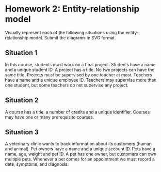 # Homework 2: Entity-relationship model

Visually represent each of the following situations using the
entity-relationship model. Submit the diagrams in SVG format.

## Situation 1

In this course, students must work on a final project. Students have a
name and a unique student ID. A project has a title. No two projects can
have the same title. Projects must be supervised by one teacher at most.
Teachers have a name and a unique employee ID. Teachers may supervise
more than one student, but some teachers do not supervise any project.

## Situation 2

A course has a title, a number of credits and a unique identifier.
Courses may have one or many prerequisite courses.

## Situation 3

A veterinary clinic wants to track information about its customers
(human and animal). Pet owners have a name and a unique account ID. Pets
have a name, age, weight and pet ID. A pet has one owner, but customers
can own multiple pets. Whenever a pet comes for an appointment we must
record a date, symptoms, and diagnosis.
